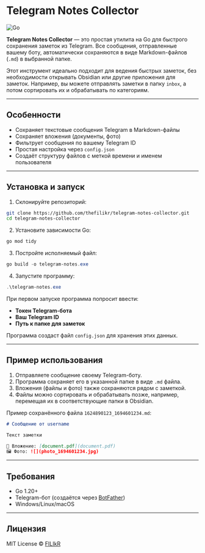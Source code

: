 
# Telegram Notes Collector

![Go](https://img.shields.io/badge/Language-Go-00ADD8?logo=go&logoColor=white)

**Telegram Notes Collector** — это простая утилита на Go для быстрого сохранения заметок из Telegram. Все сообщения, отправленные вашему боту, автоматически сохраняются в виде Markdown-файлов (`.md`) в выбранной папке.  

Этот инструмент идеально подходит для ведения быстрых заметок, без необходимости открывать Obsidian или другие приложения для заметок. Например, вы можете отправлять заметки в папку `inbox`, а потом сортировать их и обрабатывать по категориям.

---

## Особенности

- Сохраняет текстовые сообщения Telegram в Markdown-файлы
- Сохраняет вложения (документы, фото)
- Фильтрует сообщения по вашему Telegram ID
- Простая настройка через `config.json`
- Создаёт структуру файлов с меткой времени и именем пользователя

---

## Установка и запуск

1. Склонируйте репозиторий:

```bash
git clone https://github.com/thefilikr/telegram-notes-collector.git
cd telegram-notes-collector
````

2. Установите зависимости Go:

```bash
go mod tidy
```

3. Постройте исполняемый файл:

```powershell
go build -o telegram-notes.exe
```

4. Запустите программу:

```powershell
.\telegram-notes.exe
```

При первом запуске программа попросит ввести:

* **Токен Telegram-бота**
* **Ваш Telegram ID**
* **Путь к папке для заметок**

Программа создаст файл `config.json` для хранения этих данных.

---

## Пример использования

1. Отправляете сообщение своему Telegram-боту.
2. Программа сохраняет его в указанной папке в виде `.md` файла.
3. Вложения (файлы и фото) также сохраняются рядом с заметкой.
4. Файлы можно сортировать и обрабатывать позже, например, перемещая их в соответствующие папки в Obsidian.

Пример сохранённого файла `1624890123_1694601234.md`:

```markdown
# Сообщение от username

Текст заметки

📎 Вложение: [document.pdf](document.pdf)
🖼 Фото: ![](photo_1694601234.jpg)
```

---

## Требования

* Go 1.20+
* Telegram-бот (создаётся через [BotFather](https://t.me/BotFather))
* Windows/Linux/macOS

---

## Лицензия

MIT License © [FILIkR](https://github.com/thefilikr)

